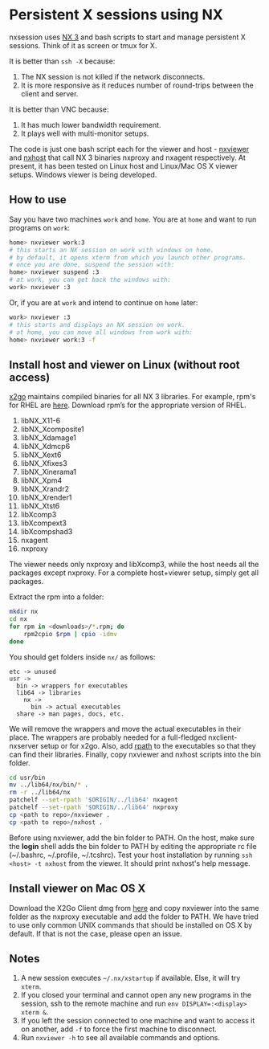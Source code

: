 # Persistent X sessions using NX

nxsession uses [NX 3](https://www.nomachine.com) and bash scripts to start and manage persistent X sessions. Think of it as screen or tmux for X.

It is better than `ssh -X` because:

1. The NX session is not killed if the network disconnects.
2. It is more responsive as it reduces number of round-trips between the client and server.

It is better than VNC because:

1. It has much lower bandwidth requirement.
2. It plays well with multi-monitor setups.

The code is just one bash script each for the viewer and host - [nxviewer](nxviewer) and [nxhost](nxhost) that call NX 3 binaries nxproxy and nxagent respectively. At present, it has been tested on Linux host and Linux/Mac OS X viewer setups. Windows viewer is being developed.

## How to use

Say you have two machines `work` and `home`. You are at `home` and want to run programs on `work`:

```bash
home> nxviewer work:3
# this starts an NX session on work with windows on home.
# by default, it opens xterm from which you launch other programs.
# once you are done, suspend the session with:
home> nxviewer suspend :3
# at work, you can get back the windows with:
work> nxviewer :3
```

Or, if you are at `work` and intend to continue on `home` later:

```bash
work> nxviewer :3
# this starts and displays an NX session on work.
# at home, you can move all windows from work with:
home> nxviewer work:3 -f
```

## Install host and viewer on Linux (without root access)

[x2go](http://wiki.x2go.org/doku.php/download:start) maintains compiled binaries for all NX 3 libraries. For example, rpm's for RHEL are [here](http://packages.x2go.org/epel). Download rpm’s for the appropriate version of RHEL.

1. libNX_X11-6
2. libNX_Xcomposite1
3. libNX_Xdamage1
4. libNX_Xdmcp6
5. libNX_Xext6
6. libNX_Xfixes3
7. libNX_Xinerama1
8. libNX_Xpm4
9. libNX_Xrandr2
10. libNX_Xrender1
11. libNX_Xtst6
12. libXcomp3
13. libXcompext3
14. libXcompshad3
15. nxagent
16. nxproxy

The viewer needs only nxproxy and libXcomp3, while the host needs all the packages except nxproxy. For a complete host+viewer setup, simply get all packages.

Extract the rpm into a folder:

```bash
mkdir nx
cd nx
for rpm in <downloads>/*.rpm; do
    rpm2cpio $rpm | cpio -idmv
done
```

You should get folders inside `nx/` as follows:

```
etc -> unused
usr ->
  bin -> wrappers for executables
  lib64 -> libraries
    nx ->
      bin -> actual executables
  share -> man pages, docs, etc.
```

We will remove the wrappers and move the actual executables in their place. The wrappers are probably needed for a full-fledged nxclient-nxserver setup or for x2go. Also, add [rpath](http://en.wikipedia.org/wiki/Rpath) to the executables so that they can find their libraries. Finally, copy nxviewer and nxhost scripts into the bin folder.

```bash
cd usr/bin
mv ../lib64/nx/bin/* .
rm -r ../lib64/nx
patchelf --set-rpath '$ORIGIN/../lib64' nxagent
patchelf --set-rpath '$ORIGIN/../lib64' nxproxy
cp <path to repo>/nxviewer .
cp <path to repo>/nxhost .
```

Before using nxviewer, add the bin folder to PATH. On the host, make sure the **login** shell adds the bin folder to PATH by editing the appropriate rc file (~/.bashrc, ~/.profile, ~/.tcshrc). Test your host installation by running `ssh <host> -t nxhost` from the viewer. It should print nxhost's help message.

## Install viewer on Mac OS X

Download the X2Go Client dmg from [here](http://wiki.x2go.org/doku.php/download:start) and copy nxviewer into the same folder as the nxproxy executable and add the folder to PATH. We have tried to use only common UNIX commands that should be installed on OS X by default. If that is not the case, please open an issue.

## Notes

1. A new session executes `~/.nx/xstartup` if available. Else, it will try `xterm`.
2. If you closed your terminal and cannot open any new programs in the session, ssh to the remote machine and run `env DISPLAY=:<display> xterm &`.
3. If you left the session connected to one machine and want to access it on another, add `-f` to force the first machine to disconnect.
4. Run `nxviewer -h` to see all available commands and options.
